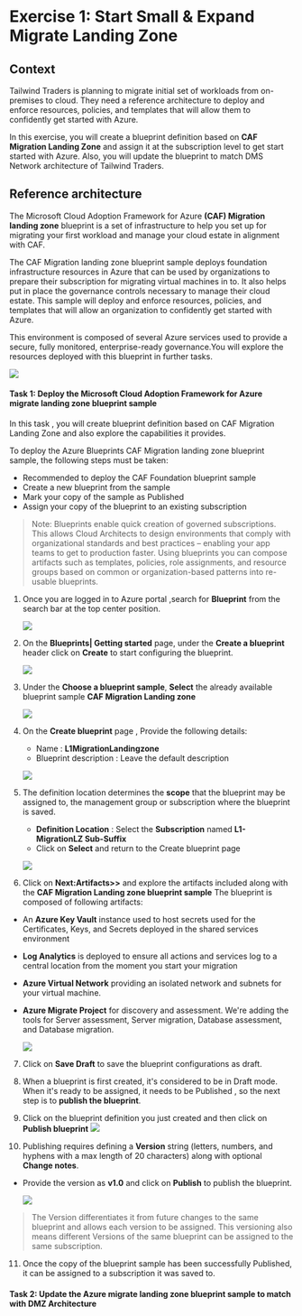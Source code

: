 # Exercise 1: Start Small & Expand Migrate Landing Zone

## Context

Tailwind Traders is planning to migrate initial set of workloads from on-premises to cloud. They need a reference architecture to deploy and enforce resources, policies, and templates that will allow them to confidently get started with Azure.

In this exercise, you will create a blueprint definition based on **CAF Migration Landing Zone** and assign it at the subscription level to get start started with Azure. Also, you will update the blueprint to match DMS Network architecture of Tailwind Traders.

## Reference architecture

The Microsoft Cloud Adoption Framework for Azure **(CAF) Migration landing zone** blueprint is a set of infrastructure to help you set up for migrating your first workload and manage your cloud estate in alignment with CAF.

The CAF Migration landing zone blueprint sample deploys foundation infrastructure resources in Azure that can be used by organizations to prepare their subscription for migrating virtual machines in to. It also helps put in place the governance controls necessary to manage their cloud estate. This sample will deploy and enforce resources, policies, and templates that will allow an organization to confidently get started with Azure.

This environment is composed of several Azure services used to provide a secure, fully monitored, enterprise-ready governance.You will explore the resources deployed with this blueprint in further tasks.

![](images/Refdiag-MLZ.png) 

#### Task 1: Deploy the Microsoft Cloud Adoption Framework for Azure migrate landing zone blueprint sample

In this task , you will create blueprint definition based on CAF Migration Landing Zone and also explore the capabilities it provides.

To deploy the Azure Blueprints CAF Migration landing zone blueprint sample, the following steps must be taken:

- Recommended to deploy the CAF Foundation blueprint sample
- Create a new blueprint from the sample
- Mark your copy of the sample as Published
- Assign your copy of the blueprint to an existing subscription

> Note: Blueprints enable quick creation of governed subscriptions. This allows Cloud Architects to design environments that comply with organizational standards and best practices – enabling your app teams to get to production faster. Using blueprints you can compose artifacts such as templates, policies, role assignments, and resource groups based on common or organization-based patterns into re-usable blueprints.

1. Once you are logged in to Azure portal ,search for **Blueprint** from the search bar at the top center position.
   
   ![](images/ex1-00-searchblueprint.png) 
   
2. On the **Blueprints| Getting started** page, under the **Create a blueprint** header click on **Create** to start configuring the blueprint. 
    
   ![](images/ex1-01-createblueprint.png) 

3. Under the **Choose a  blueprint sample**, **Select** the already available blueprint sample **CAF Migration Landing zone**

   ![](images/ex1-02-createbpmigrationlandingzone.png) 
 
4. On the **Create blueprint** page , Provide the following details:
   - Name : **L1MigrationLandingzone**
   - Blueprint description : Leave the default description
   
   ![](images/ex1-03-blueprintname-description.png) 
   
5. The definition location determines the **scope** that the blueprint may be assigned to, the management group or subscription where the blueprint is saved.
   - **Definition Location** : Select the **Subscription** named **L1- MigrationLZ Sub-Suffix**
   - Click on **Select** and return to the Create blueprint page
     
   ![](images/ex1-04-blueprint-scope.png) 

6. Click on **Next:Artifacts>>** and explore the artifacts included along with the **CAF Migration Landing zone blueprint sample**
   The blueprint is composed of following artifacts:
  - An **Azure Key Vault** instance used to host secrets used for the Certificates, Keys, and Secrets deployed in the shared services environment
  - **Log Analytics** is deployed to ensure all actions and services log to a central location from the moment you start your migration
  - **Azure Virtual Network** providing an isolated network and subnets for your virtual machine.
  - **Azure Migrate Project** for discovery and assessment. We're adding the tools for Server assessment, Server migration, Database assessment, and Database migration.
   
    ![](images/ex1-05-artifacts.png) 

7. Click on **Save Draft** to save the blueprint configurations as draft.

8. When a blueprint is first created, it's considered to be in Draft mode. When it's ready to be assigned, it needs to be Published , so the next step is to **publish the blueprint**.

9. Click on the blueprint definition you just created and then click on **Publish blueprint**
 ![](images/ex1-06-publishbp.png) 

10. Publishing requires defining a **Version** string (letters, numbers, and hyphens with a max length of 20 characters) along with optional **Change notes**. 

 - Provide the version as **v1.0** and click on **Publish** to publish the blueprint.
 
   ![](images/ex1-06-publish.png) 
 
 > The Version differentiates it from future changes to the same blueprint and allows each version to be assigned. This versioning also means different Versions of the same blueprint can be assigned to the same subscription.
 
 11. Once the copy of the blueprint sample has been successfully Published, it can be assigned to a subscription it was saved to.

#### Task 2: Update the Azure migrate landing zone blueprint sample to match with DMZ Architecture

